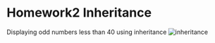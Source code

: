 # Homework2 Inheritance

Displaying odd numbers less than 40 using inheritance 
![inheritance](https://user-images.githubusercontent.com/28793729/30516213-f469f374-9b05-11e7-83c9-f3c8f34944c7.JPG)

